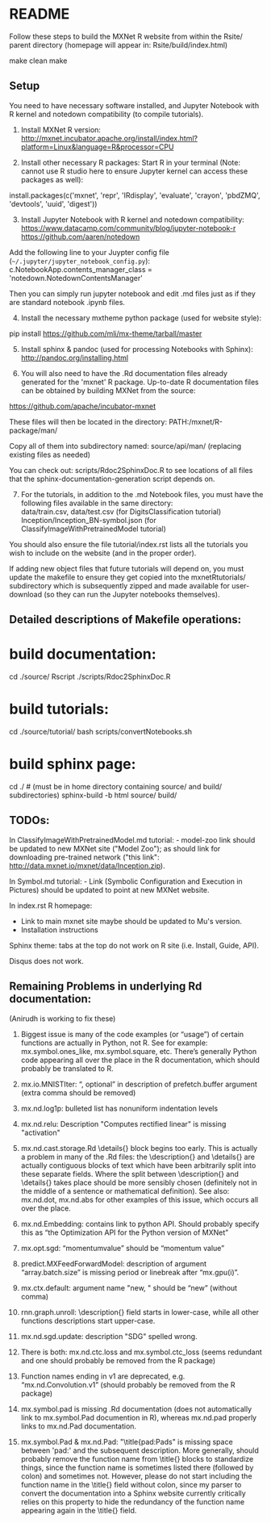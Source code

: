 # README

Follow these steps to build the MXNet R website from within the Rsite/ parent directory 
(homepage will appear in: Rsite/build/index.html)

make clean
make


## Setup 

You need to have necessary software installed, and Jupyter Notebook with R kernel and notedown compatibility (to compile tutorials).

1) Install MXNet R version:
http://mxnet.incubator.apache.org/install/index.html?platform=Linux&language=R&processor=CPU 

2) Install other necessary R packages:
Start R in your terminal (Note: cannot use R studio here to ensure Jupyter kernel can access these packages as well):

install.packages(c('mxnet', 'repr', 'IRdisplay', 'evaluate', 'crayon', 'pbdZMQ', 'devtools', 'uuid', 'digest'))

3) Install Jupyter Notebook with R kernel and notedown compatibility:
https://www.datacamp.com/community/blog/jupyter-notebook-r 
https://github.com/aaren/notedown 

Add the following line to your Juypter config file (`~/.jupyter/jupyter_notebook_config.py`):  
c.NotebookApp.contents_manager_class = 'notedown.NotedownContentsManager'

Then you can simply run jupyter notebook and edit .md files just as if they are standard notebook .ipynb files.

4) Install the necessary mxtheme python package (used for website style):

pip install https://github.com/mli/mx-theme/tarball/master

5) Install sphinx & pandoc (used for processing Notebooks with Sphinx):  
http://pandoc.org/installing.html

6) You will also need to have the .Rd documentation files already generated for the 'mxnet' R package.
Up-to-date R documentation files can be obtained by building MXNet from the source:

https://github.com/apache/incubator-mxnet 

These files will then be located in the directory: PATH:/mxnet/R-package/man/ 

Copy all of them into subdirectory named: source/api/man/   (replacing existing files as needed)  

You can check out: scripts/Rdoc2SphinxDoc.R to see locations of all files that the sphinx-documentation-generation script depends on.

7) For the tutorials, in addition to the .md Notebook files, you must have the following files available in the same directory:  
data/train.csv, data/test.csv (for DigitsClassification tutorial)
Inception/Inception_BN-symbol.json (for ClassifyImageWithPretrainedModel tutorial)

You should also ensure the file tutorial/index.rst lists all the tutorials you wish to include on the website (and in the proper order). 

If adding new object files that future tutorials will depend on, you must update the makefile to ensure they get copied into the mxnetRtutorials/ subdirectory which is subsequently zipped and made available for user-download (so they can run the Jupyter notebooks themselves).  


## Detailed descriptions of Makefile operations: 

# build documentation:
cd ./source/
Rscript ./scripts/Rdoc2SphinxDoc.R

# build tutorials:
cd ./source/tutorial/
bash scripts/convertNotebooks.sh

# build sphinx page:
cd ./ # (must be in home directory containing source/ and build/ subdirectories)
sphinx-build -b html source/ build/


## TODOs:

In ClassifyImageWithPretrainedModel.md tutorial:
    - model-zoo link should be updated to new MXNet site ("Model Zoo"); as should link for downloading pre-trained network ("this link": http://data.mxnet.io/mxnet/data/Inception.zip). 

In Symbol.md tutorial:
    - Link (Symbolic Configuration and Execution in Pictures) should be updated to point at new MXNet website.

In index.rst R homepage: 
- Link to main mxnet site maybe should be updated to Mu's version. 
- Installation instructions

Sphinx theme: tabs at the top do not work on R site (i.e. Install, Guide, API).

Disqus does not work.


## Remaining Problems in underlying Rd documentation:
(Anirudh is working to fix these)

1) Biggest issue is many of the code examples (or “usage”) of certain functions are actually in Python, not R.
See for example: mx.symbol.ones_like, mx.symbol.square, etc. There’s generally Python code appearing all over the place in the R documentation, which should probably be translated to R.
 
2) mx.io.MNISTIter: “, optional” in description of prefetch.buffer argument (extra comma should be removed)
 
3) mx.nd.log1p: bulleted list has nonuniform indentation levels
 
4) mx.nd.relu: Description "Computes rectified linear" is missing "activation"
 
5) mx.nd.cast.storage.Rd \details{} block begins too early.  This is actually a problem in many of the .Rd files: the \description{} and \details{} are actually contiguous blocks of text which have been arbitrarily split into these separate fields.  Where the split between \description{} and \details{} takes place should be more sensibly chosen (definitely not in the middle of a sentence or mathematical definition).  See also: mx.nd.dot, mx.nd.abs for other examples of this issue, which occurs all over the place.
 
6) mx.nd.Embedding: contains link to python API.  Should probably specify this as “the Optimization API for the Python version of MXNet”
 
7) mx.opt.sgd: “momentumvalue” should be “momentum value”
 
8) predict.MXFeedForwardModel: description of argument “array.batch.size” is missing period or linebreak after “mx.gpu(i)”.
 
9) mx.ctx.default: argument name "new, " should be “new” (without comma)
 
10) rnn.graph.unroll: \description{} field starts in lower-case, while all other functions descriptions start upper-case.
 
11) mx.nd.sgd.update: description "SDG" spelled wrong.
 
12) There is both: mx.nd.ctc.loss and mx.symbol.ctc_loss (seems redundant and one should probably be removed from the R package)
 
13) Function names ending in v1 are deprecated, e.g. “mx.nd.Convolution.v1” (should probably be removed from the R package)
 
14) mx.symbol.pad is missing .Rd documentation (does not automatically link to mx.symbol.Pad documention in R), whereas mx.nd.pad properly links to mx.nd.Pad documentation.
 
15) mx.symbol.Pad & mx.nd.Pad: "\title{pad:Pads" is missing space between 'pad:' and the subsequent description.  More generally, should probably remove the function name from \title{} blocks to standardize things, since the function name is sometimes listed there (followed by colon) and sometimes not.  However, please do not start including the function name in the \title{} field without colon, since my parser to convert the documentation into a Sphinx website currently critically relies on this property to hide the redundancy of the function name appearing again in the \title{} field.
